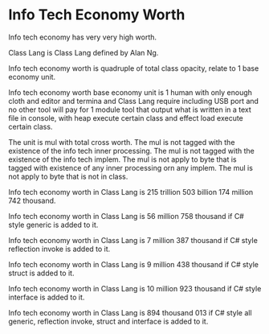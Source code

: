 # Info Tech Economy Worth

Info tech economy has very very high worth.

Class Lang is Class Lang defined by Alan Ng.

Info tech economy worth is quadruple of total class opacity,
relate to 1 base economy unit.

Info tech economy worth base economy unit is
1 human with only enough cloth and editor and termina and Class Lang require including USB port and
no other tool will pay for 1 module tool that output what is written in a text file in console, with heap
execute certain class and effect load execute certain class.

The unit is mul with total cross worth.
The mul is not tagged with the existence of the info tech inner processing.
The mul is not tagged with the existence of the info tech implem.
The mul is not apply to byte that is tagged with existence of
any inner processing orn any implem.
The mul is not apply to byte that is not in class.

Info tech economy worth in Class Lang is 215 trillion 503 billion 174 million 742 thousand.

Info tech economy worth in Class Lang is 56 million 758 thousand if
C# style generic is added to it.

Info tech economy worth in Class Lang is 7 million 387 thousand if
C# style reflection invoke is added to it.

Info tech economy worth in Class Lang is 9 million 438 thousand if
C# style struct is added to it.

Info tech economy worth in Class Lang is 10 million 923 thousand if
C# style interface is added to it.

Info tech economy worth in Class Lang is 894 thousand 013 if
C# style all generic, reflection invoke, struct and interface is added to it.